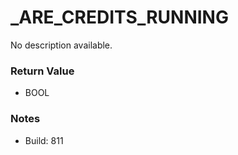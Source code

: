 # _ARE_CREDITS_RUNNING

No description available.

### Return Value
* BOOL

### Notes
* Build: 811


